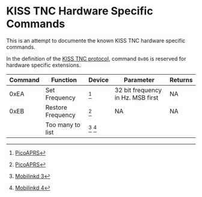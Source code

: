 # KISS TNC Hardware Specific Commands

This is an attempt to documente the known KISS TNC hardware specific commands.

In the definition of the [KISS TNC protocol](https://www.ax25.net/kiss.aspx), command `0x06` is reserved for hardware specific extensions.

|Command|Function|Device|Parameter|Returns|
|---|---|---|---|---|
|0xEA|Set Frequency|[^1]|32 bit frequency in Hz. MSB first|NA|
|0xEB|Restore Frequency|[^1]|NA|NA|
||Too many to list|[^2] [^3]|||

[^1]: [PicoAPRS](http://www.db1nto.de/)
[^2]: [Mobilinkd 3](https://github.com/mobilinkd/tnc3-firmware/blob/master/TNC/KissHardware.hpp)
[^3]: [Mobilinkd 4](https://github.com/mobilinkd/tnc4-firmware/blob/master/Core/TNC/KissHardware.hpp)
